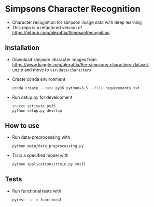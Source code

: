 # Simpsons Character Recognition
- Character recognition for simpson image data with deep learning
- This repo is a refactored version of https://github.com/alexattia/SimpsonRecognition

## Installation
- Download simpson character images from https://www.kaggle.com/alexattia/the-simpsons-characters-dataset, unzip and move to
    `var/data/characters`

- Create conda environment
    ```bash
    conda create --name py35 python=3.5 --file requirements.txt
    ```

- Run setup.py for development
    ```bash
    source activate py35
    python setup.py develop
    ```

## How to use
- Run data-preprocessing with
    ```bash
    python main/data_preprocessing.py
    ```

- Train a specified model with
    ```bash
    python applications/train.py small
    ```

## Tests
- Run functional tests with
    ```bash
    pytest -v -m functional
    ```
